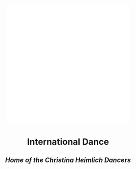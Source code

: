
<p align="center">
<img
  src="assets/images/logos/seal.svg"
  alt="International Dance | Home of the Christina Heimlich Dancers"
  title="International Dance"
  width="400" />
</p>
<h1 align="center">International Dance</h1>
<h2 align="center"><b><i>Home of the Christina Heimlich Dancers</i></b></h2>
